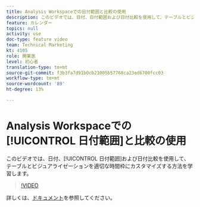 ```yaml
---
title: Analysis Workspaceでの日付範囲と比較の使用
description: このビデオでは、日付、日付範囲および日付比較を使用して、テーブルとビジュアライゼーションを適切な時間枠にカスタマイズする方法を学習します。
feature: カレンダー
topics: null
activity: use
doc-type: feature video
team: Technical Marketing
kt: 4105
role: 開業医
level: 初心者
translation-type: tm+mt
source-git-commit: f3b3fa7d91b0cb21005b57768ca23ed6700fcc03
workflow-type: tm+mt
source-wordcount: '89'
ht-degree: 13%

---
```



# Analysis Workspaceでの[!UICONTROL 日付範囲]と比較の使用

このビデオでは、日付、[!UICONTROL 日付範囲]および日付比較を使用して、テーブルとビジュアライゼーションを適切な時間枠にカスタマイズする方法を学習します。

>[!VIDEO](https://video.tv.adobe.com/v/30753/?quality=12)

詳しくは、[ドキュメント](https://docs.adobe.com/content/help/ja-JP/analytics/analyze/analysis-workspace/components/calendar-date-ranges/calendar.html)を参照してください。
